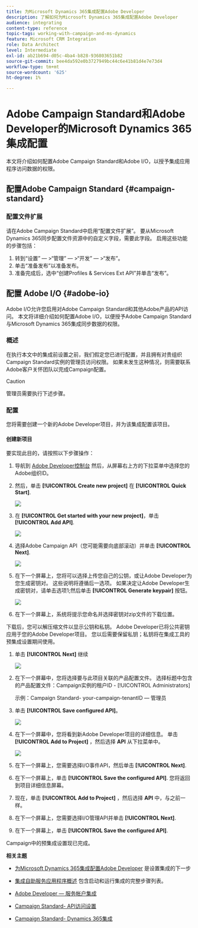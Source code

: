 ```yaml
---
title: 为Microsoft Dynamics 365集成配置Adobe Developer
description: 了解如何为Microsoft Dynamics 365集成配置Adobe Developer
audience: integrating
content-type: reference
topic-tags: working-with-campaign-and-ms-dynamics
feature: Microsoft CRM Integration
role: Data Architect
level: Intermediate
exl-id: ab21b694-d05c-4ba4-b828-936803651b82
source-git-commit: bee4da592e0b3727949bc44c6e41b81d4e7e73d4
workflow-type: tm+mt
source-wordcount: '625'
ht-degree: 1%

---
```


# Adobe Campaign Standard和Adobe Developer的Microsoft Dynamics 365集成配置

本文将介绍如何配置Adobe Campaign Standard和Adobe I/O，以授予集成应用程序访问数据的权限。

## 配置Adobe Campaign Standard {#campaign-standard}

### 配置文件扩展

请在Adobe Campaign Standard中启用“配置文件扩展”。   要从Microsoft Dynamics 365同步配置文件资源中的自定义字段，需要此字段。   启用这些功能的步骤包括：

1. 转到“设置” — >“管理” — >“开发” — >“发布”。
1. 单击“准备发布”以准备发布。
1. 准备完成后，选中“创建Profiles &amp; Services Ext API”并单击“发布”。

## 配置 Adobe I/O {#adobe-io}

Adobe I/O允许您启用对Adobe Campaign Standard和其他Adobe产品的API访问。   本文将详细介绍如何配置Adobe I/O，以便授予Adobe Campaign Standard与Microsoft Dynamics 365集成同步数据的权限。

### 概述

在执行本文中的集成前设置之前，我们假定您已进行配置，并且拥有对贵组织Campaign Standard实例的管理员访问权限。  如果未发生这种情况，则需要联系Adobe客户关怀团队以完成Campaign配置。

>[!CAUTION]
>
>管理员需要执行下述步骤。

### 配置

您将需要创建一个新的Adobe Developer项目，并为该集成配置该项目。

#### 创建新项目

要实现此目的，请按照以下步骤操作：

1. 导航到 [Adobe Developer控制台](https://console.adobe.io/home#) 然后，从屏幕右上方的下拉菜单中选择您的Adobe组织ID。

1. 然后，单击 **[!UICONTROL Create new project]** 在 **[!UICONTROL Quick Start]**.

   ![](assets/adobeIO1.png)

1. 在 **[!UICONTROL Get started with your new project]**，单击 **[!UICONTROL Add API]**.

   ![](assets/adobeIO2.png)

1. 选择Adobe Campaign API（您可能需要向底部滚动）并单击 **[!UICONTROL Next]**.

   ![](assets/adobeIO3.png)

1. 在下一个屏幕上，您将可以选择上传您自己的公钥，或让Adobe Developer为您生成密钥对。 这些说明将遵循后一选项。 如果决定让Adobe Developer生成密钥对，请单击选项1;然后单击 **[!UICONTROL Generate keypair]** 按钮。

   ![](assets/adobeIO4.png)

1. 在下一个屏幕上，系统将提示您命名并选择密钥对zip文件的下载位置。

下载后，您可以解压缩文件以显示公钥和私钥。 Adobe Developer已将公共密钥应用于您的Adobe Developer项目。 您以后需要保留私钥；私钥将在集成工具的预集成设置期间使用。

1. 单击 **[!UICONTROL Next]** 继续

   ![](assets/adobeIO5.png)

1. 在下一个屏幕中，您将选择要与此项目关联的产品配置文件。 选择标题中包含的产品配置文件：Campaign实例的租户ID - [!UICONTROL Administrators]

   示例：Campaign Standard- your-campaign-tenantID — 管理员

1. 单击 **[!UICONTROL Save configured API]**。

   ![](assets/adobeIO6.png)

1. 在下一个屏幕中，您将看到新Adobe Developer项目的详细信息。 单击 **[!UICONTROL Add to Project]** ，然后选择 **API** 从下拉菜单中。

   ![](assets/adobeIO7.png)

1. 在下一个屏幕上，您需要选择I/O事件API，然后单击 **[!UICONTROL Next]**.

1. 在下一个屏幕上，单击 **[!UICONTROL Save the configured API]**.  您将返回到项目详细信息屏幕。

1. 现在，单击 **[!UICONTROL Add to Project]** ，然后选择 **API** 中，与之前一样。

1. 在下一个屏幕上，您需要选择I/O管理API并单击 **[!UICONTROL Next]**.

1. 在下一个屏幕上，单击 **[!UICONTROL Save the configured API]**.

Campaign中的预集成设置现已完成。

**相关主题**

* [为Microsoft Dynamics 365集成配置Adobe Developer](../../integrating/using/d365-acs-configure-adobe-io.md) 是设置集成的下一步
* [集成自助服务应用程序概述](../../integrating/using/d365-acs-self-service-app-quick-start-guide.md) 包含启动和运行集成的完整步骤列表。


* [Adobe Developer — 服务帐户集成](https://developer.adobe.com/developer-console/docs/guides/#!AdobeDocs/adobeio-auth/master/AuthenticationOverview/ServiceAccountIntegration.md)
* [Campaign Standard- API访问设置](../../api/using/setting-up-api-access.md)
* [Campaign Standard- Dynamics 365集成](../../integrating/using/d365-acs-configure-d365.md)
